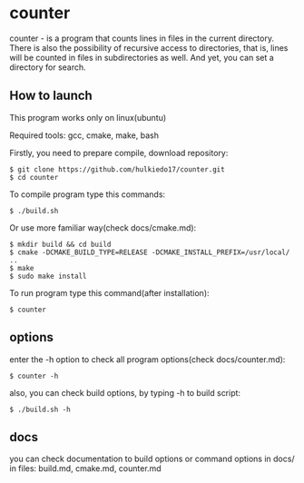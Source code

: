 # counter
counter - is a program that counts lines in files in the current directory. There is also the possibility of recursive access to directories, that is, lines will be counted in files in subdirectories as well. And yet, you can set a directory for search.

## How to launch
This program works only on linux(ubuntu)

Required tools: gcc, cmake, make, bash

Firstly, you need to prepare compile, download repository:
```shell
$ git clone https://github.com/hulkiedo17/counter.git
$ cd counter
```

To compile program type this commands:
```shell
$ ./build.sh
```

Or use more familiar way(check docs/cmake.md):
```shell
$ mkdir build && cd build
$ cmake -DCMAKE_BUILD_TYPE=RELEASE -DCMAKE_INSTALL_PREFIX=/usr/local/ ..
$ make
$ sudo make install
```

To run program type this command(after installation):
```shell
$ counter
```

## options

enter the -h option to check all program options(check docs/counter.md):
```shell
$ counter -h
```

also, you can check build options, by typing -h to build script:
```shell
$ ./build.sh -h
```

## docs
you can check documentation to build options or command options in docs/ in files: build.md, cmake.md, counter.md
